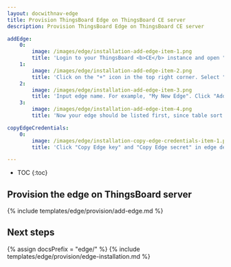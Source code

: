 ```yaml
---
layout: docwithnav-edge
title: Provision ThingsBoard Edge on ThingsBoard CE server
description: Provision ThingsBoard Edge on ThingsBoard CE server

addEdge:
    0:
        image: /images/edge/installation-add-edge-item-1.png
        title: 'Login to your ThingsBoard <b>CE</b> instance and open "Edge Instances" page.'
    1:
        image: /images/edge/installation-add-edge-item-2.png  
        title: 'Click on the "+" icon in the top right corner. Select "Add new edge".'
    2:
        image: /images/edge/installation-add-edge-item-3.png
        title: 'Input edge name. For example, "My New Edge". Click "Add" to add the edge.'
    3:
        image: /images/edge/installation-add-edge-item-4.png
        title: 'Now your edge should be listed first, since table sort edges using created time by default.'

copyEdgeCredentials:
    0:
        image: /images/edge/installation-copy-edge-credentials-item-1.png
        title: 'Click "Copy Edge key" and "Copy Edge secret" in edge details to copy your edge credentials to the clipboard and store them to some place, these values will be used in further steps.'

---
```


* TOC
{:toc}

## Provision the edge on ThingsBoard server

{% include templates/edge/provision/add-edge.md %}

## Next steps

{% assign docsPrefix = "edge/" %}
{% include templates/edge/provision/edge-installation.md %}
